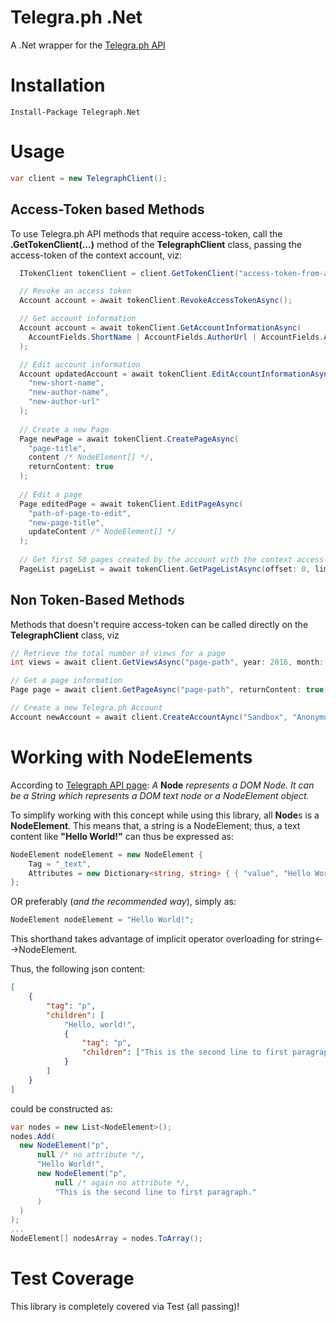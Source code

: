 # Telegra.ph .Net
A .Net wrapper for the [Telegra.ph API](http://telegra.ph/api)

# Installation
```
Install-Package Telegraph.Net
```

# Usage

```c#
var client = new TelegraphClient();
```

## Access-Token based Methods
To use Telegra.ph API methods that require access-token, call the **.GetTokenClient(...)** method of the **TelegraphClient** class, passing the access-token of the context account, viz:

```c#
  ITokenClient tokenClient = client.GetTokenClient("access-token-from-a-save-location");

  // Revoke an access token
  Account account = await tokenClient.RevokeAccessTokenAsync();

  // Get account information
  Account account = await tokenClient.GetAccountInformationAsync(
    AccountFields.ShortName | AccountFields.AuthorUrl | AccountFields.AuthorUrl
  );

  // Edit account information
  Account updatedAccount = await tokenClient.EditAccountInformationAsync(
    "new-short-name", 
    "new-author-name", 
    "new-author-url"
  );
  
  // Create a new Page
  Page newPage = await tokenClient.CreatePageAsync(
    "page-title", 
    content /* NodeElement[] */, 
    returnContent: true
  );
  
  // Edit a page
  Page editedPage = await tokenClient.EditPageAsync(
    "path-of-page-to-edit",
    "new-page-title",
    updateContent /* NodeElement[] */
  );
  
  // Get first 50 pages created by the account with the context access-token
  PageList pageList = await tokenClient.GetPageListAsync(offset: 0, limit: 50);
```

## Non Token-Based Methods
Methods that doesn't require access-token can be called directly on the **TelegraphClient** class, viz

```c#
// Retrieve the total number of views for a page
int views = await client.GetViewsAsync("page-path", year: 2016, month: 12);

// Get a page information
Page page = await client.GetPageAsync("page-path", returnContent: true);

// Create a new Telegra.ph Account
Account newAccount = await client.CreateAccountAync("Sandbox", "Anonymous", "http://sandbox.net");
```

# Working with NodeElements

According to [Telegraph API page](http://telegra.ph/api#NodeElement): *A* **Node** *represents a DOM Node. It can be a String which represents a DOM text node or a NodeElement object.*  

To simplify working with this concept while using this library, all **Node**s is a **NodeElement**.  This means that, a string is a NodeElement; thus, a text content like **"Hello World!"** can thus be expressed as:

```c#
NodeElement nodeElement = new NodeElement {
    Tag = "_text",
    Attributes = new Dictionary<string, string> { { "value", "Hello World!" } }
};
```
OR preferably (*and the recommended way*), simply as:
```c#
NodeElement nodeElement = "Hello World!";
```
This shorthand takes advantage of implicit operator overloading for string<-->NodeElement.

Thus, the following json content:
```json
[
    {
        "tag": "p",
        "children": [
            "Hello, world!",
            {
                "tag": "p",
                "children": ["This is the second line to first paragraph."]
            }
        ]
    }
]
```

could be constructed as:
```c#
var nodes = new List<NodeElement>();
nodes.Add(
  new NodeElement("p", 
      null /* no attribute */, 
      "Hello World!",
      new NodeElement("p", 
          null /* again no attribute */,
          "This is the second line to first paragraph."
      )
  )
);
...
NodeElement[] nodesArray = nodes.ToArray();
```

# Test Coverage

This library is completely covered via Test (all passing)!  
